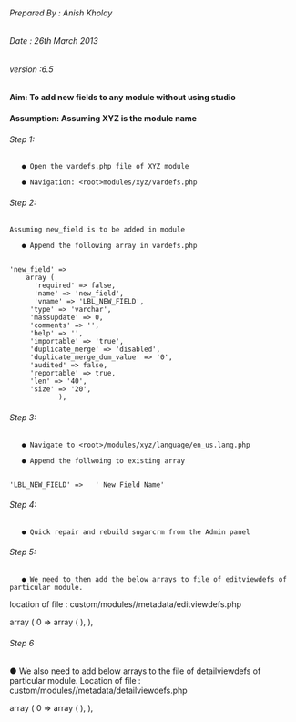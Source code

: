 ###### Prepared By :  Anish Kholay
###### Date        :  26th March 2013
###### version     :6.5

#### Aim: To add new fields to any module without using studio

#### Assumption: Assuming XYZ is the module name

###### Step 1:

       ● Open the vardefs.php file of XYZ module

       ● Navigation: <root>modules/xyz/vardefs.php

###### Step 2:

    Assuming new_field is to be added in module

       ● Append the following array in vardefs.php

```

'new_field' => 
    array (
      'required' => false, 
      'name' => 'new_field',
      'vname' => 'LBL_NEW_FIELD',
     'type' => 'varchar',
     'massupdate' => 0,
     'comments' => '',
     'help' => '',
     'importable' => 'true',
     'duplicate_merge' => 'disabled',
     'duplicate_merge_dom_value' => '0',
     'audited' => false,
     'reportable' => true,
     'len' => '40',
     'size' => '20',
            ),

```

###### Step 3:

       ● Navigate to <root>/modules/xyz/language/en_us.lang.php

       ● Append the follwoing to existing array

     
    'LBL_NEW_FIELD' =>   ' New Field Name' 
###### Step 4:

       ● Quick repair and rebuild sugarcrm from the Admin panel 

###### Step 5:

       ● We need to then add the below arrays to file of editviewdefs of particular module. 
location of file : custom/modules/<module name>/metadata/editviewdefs.php 

 array (
  0 =>
       array (
      ),
 ),

###### Step 6

   ● We also need to add below arrays to the file of detailviewdefs of particular module. 
Location of file :  custom/modules/<module name>/metadata/detailviewdefs.php

array (
  0 =>
       array (
      ),
 ),
